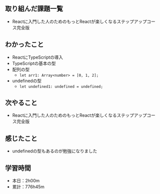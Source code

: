 ## 取り組んだ課題一覧
- Reactに入門した人のためのもっとReactが楽しくなるステップアップコース完全版
## わかったこと
- ReactにTypeScriptの導入
- TypeScriptの基本の型
- 配列の型
  - `let arr1: Array<number> = [0, 1, 2];`
- undefinedの型
  - `let undefined1: undefined = undefined;`
## 次やること
- Reactに入門した人のためのもっとReactが楽しくなるステップアップコース完全版
## 感じたこと
- undefinedの型もあるのが勉強になりました
## 学習時間
- 本日：2h00m
- 累計：776h45m
